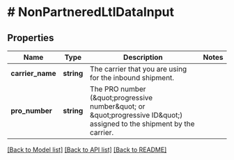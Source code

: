 # # NonPartneredLtlDataInput

## Properties

Name | Type | Description | Notes
------------ | ------------- | ------------- | -------------
**carrier_name** | **string** | The carrier that you are using for the inbound shipment. |
**pro_number** | **string** | The PRO number (\&quot;progressive number\&quot; or \&quot;progressive ID\&quot;) assigned to the shipment by the carrier. |

[[Back to Model list]](../../README.md#models) [[Back to API list]](../../README.md#endpoints) [[Back to README]](../../README.md)
